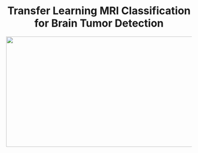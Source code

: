 <h1 align="center"> Transfer Learning MRI Classification for Brain Tumor Detection</h1>
<p align = "center" style = "border-radius: 10px;"><img src="https://github.com/user-attachments/assets/72d4e560-7460-4414-b18d-c4ba406a4072" width = "700px" height="300px"></p>


